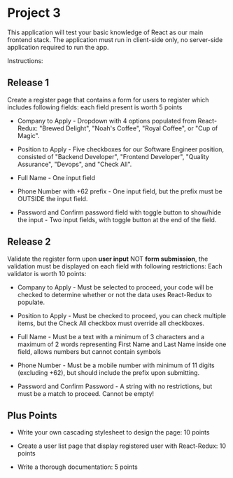 # Project 3

This application will test your basic knowledge of React as our main frontend stack. The application must run in client-side only, no server-side application required to run the app.

Instructions:

## Release 1

Create a register page that contains a form for users to register which includes following fields: each field present is worth 5 points
- Company to Apply - Dropdown with 4 options populated from React-Redux: "Brewed Delight", "Noah's Coffee", "Royal Coffee", or "Cup of Magic".

- Position to Apply - Five checkboxes for our Software Engineer position, consisted of "Backend Developer", "Frontend Developer", "Quality Assurance", "Devops", and "Check All".

- Full Name - One input field

- Phone Number with +62 prefix - One input field, but the prefix must be OUTSIDE the input field.

- Password and Confirm password field with toggle button to show/hide the input - Two input fields, with toggle button at the end of the field.


## Release 2

Validate the register form upon **user input** NOT **form submission**, the validation must be displayed on each field with following restrictions: Each validator is worth 10 points:

- Company to Apply - Must be selected to proceed, your code will be checked to determine whether or not the data uses React-Redux to populate.

- Position to Apply - Must be checked to proceed, you can check multiple items, but the Check All checkbox must override all checkboxes.

- Full Name - Must be a text with a minimum of 3 characters and a maximum of 2 words representing First Name and Last Name inside one field, allows numbers but cannot contain symbols

- Phone Number - Must be a mobile number with minimum of 11 digits (excluding +62), but should include the prefix upon submitting.

- Password and Confirm Password - A string with no restrictions, but must be a match to proceed. Cannot be empty!
    
## Plus Points

- Write your own cascading stylesheet to design the page: 10 points

- Create a user list page that display registered user with React-Redux: 10 points

- Write a thorough documentation: 5 points
